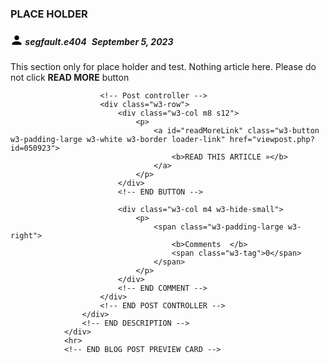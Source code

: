 <div class="w3-card-4 w3-margin w3-white">
                    <div class="w3-container">
                        <h3><b>PLACE HOLDER</b></h3>
                        <h5>
                            <svg xmlns="http://www.w3.org/2000/svg" xmlns:xlink="http://www.w3.org/1999/xlink" 
                            width="20px" height="20px" viewBox="0 -5 50 50" version="1.1">
                                <g id="surface1">
                                <path style=" stroke:none;fill-rule:nonzero;fill:rgb(0%,0%,0%);fill-opacity:1;" 
                                d="M 25 25 C 30.15625 25 34.375 20.78125 34.375 15.625 C 34.375 10.46875 30.15625 
                                6.25 25 6.25 C 19.84375 6.25 15.625 10.46875 15.625 15.625 C 15.625 20.78125 19.84375 
                                25 25 25 Z M 25 29.6875 C 18.789062 29.6875 6.25 32.851562 
                                6.25 39.0625 L 6.25 43.75 L 43.75 43.75 L 43.75 39.0625 C 43.75 32.851562 31.210938 
                                29.6875 25 29.6875 Z M 25 29.6875 "/>
                                </g>
                            </svg>
                            segfault.e404
                            <span class="w3-tag" style="margin-left: 5px;">September 5, 2023</span>
                        </h5>
                    </div>
                    <div class="w3-container">
                        <p>This section only for place holder and test. Nothing article here. Please do not click <b>READ MORE</b> button</p>
                        
                        <!-- Post controller -->
                        <div class="w3-row">
                            <div class="w3-col m8 s12">
                                <p>
                                    <a id="readMoreLink" class="w3-button w3-padding-large w3-white w3-border loader-link" href="viewpost.php?id=050923">
                                        <b>READ THIS ARTICLE »</b>
                                    </a>
                                </p>
                            </div>
                            <!-- END BUTTON -->

                            <div class="w3-col m4 w3-hide-small">
                                <p>
                                    <span class="w3-padding-large w3-right">
                                        <b>Comments  </b>
                                        <span class="w3-tag">0</span>
                                    </span>
                                </p>
                            </div>
                            <!-- END COMMENT -->
                        </div>
                        <!-- END POST CONTROLLER -->
                    </div>
                    <!-- END DESCRIPTION -->
                </div>
                <hr>
                <!-- END BLOG POST PREVIEW CARD -->